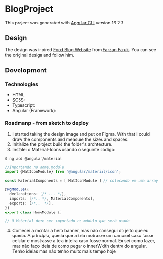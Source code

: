 # BlogProject

This project was generated with [Angular CLI](https://github.com/angular/angular-cli) version 16.2.3.

## Design

The design was inpired [Food Blog Website](https://dribbble.com/shots/22582650-Food-Blog-Website-design) from [Farzan Faruk](https://dribbble.com/farzanfaruk). You can see the original design and follow him.

## Development

### Technologies
- HTML
- SCSS: 
- Typescript: 
- Angular (Framework): 

### Roadmanp - from sketch to deploy

1. I started taking the design image and put on Figma. With that I could draw the components and measure the sizes and spaces.
2. Initialize the project build the folder's archtecture.
3. Instalei o Material-Icons usando o seguinte código:
```bash
$ ng add @angular/material
```
``` typescript
//Inportando no home.module
import {MatIconModule} from '@angular/material/icon';

const MaterialComponents = [ MatIconModule ] // colocando em uma array por boa prática, assim eu posso importar todos os material objects de uma só vez

@NgModule({
  declarations: [/* ... */],
  imports: [/*...*/, MaterialComponents],
  exports: [/*... */],
})
export class HomeModule {}

// O Material deve ser importado no módulo que será usado

```
4. Comecei a montar a hero banner, mas não consegui do jeito que eu queria. A principio, queria que a tela motrasse um carrosel caso fosse celular e mostrasse a tela inteira caso fosse normal. Eu sei como fazer, mas não faço ideia de como pegar o innerWidth dentro do angular. Tenho ideias mas não tenho muito mais tempo hoje



